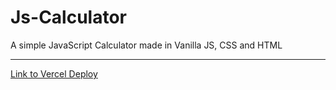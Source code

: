 # Js-Calculator

<p>A simple JavaScript Calculator made in Vanilla JS, CSS and HTML</p>

<hr/>
<a href='https://js-calculator-ecru.vercel.app/' target='_blank'>Link to Vercel Deploy</a>
